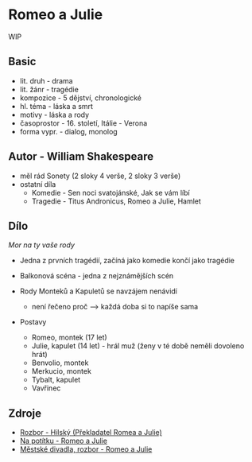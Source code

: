 # Romeo a Julie

WIP

## Basic

- lit. druh - drama
- lit. žánr - tragédie
- kompozice - 5 dějství, chronologické
- hl. téma - láska a smrt
- motivy - láska a rody
- časoprostor - 16. století, Itálie - Verona
- forma vypr. - dialog, monolog

## Autor - William Shakespeare

- měl rád Sonety (2 sloky 4 verše, 2 sloky 3 verše)
- ostatní díla
    - Komedie - Sen noci svatojánské, Jak se vám líbí 
    - Tragedie - Titus Andronicus, Romeo a Julie, Hamlet

## Dílo

*Mor na ty vaše rody*

- Jedna z prvních tragédií, začíná jako komedie končí jako tragédie
- Balkonová scéna - jedna z nejznámějších scén
- Rody Monteků a Kapuletů se navzájem nenávidí
    - není řečeno proč --> každá doba si to napíše sama

- Postavy
    - Romeo, montek (17 let)
    - Julie, kapulet (14 let) - hrál muž (ženy v té době neměli dovoleno hrát)
    - Benvolio, montek
    - Merkucio, montek
    - Tybalt, kapulet
    - Vavřinec

## Zdroje

- [Rozbor - Hilský (Překladatel Romea a Julie)](https://www.youtube.com/watch?v=C68eLWnqExg)
- [Na potítku - Romeo a Julie](https://www.youtube.com/watch?v=C68eLWnqExgc)
- [Městské divadla, rozbor - Romeo a Julie](https://www.ceskatelevize.cz/porady/15730334849-maturita-v-podani-mestskych-divadel-prazskych/223938000130003/)